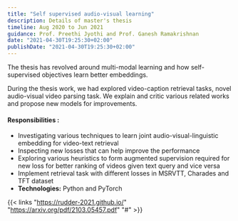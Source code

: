 ```yaml
---
title: "Self supervised audio-visual learning"
description: Details of master's thesis
timeline: Aug 2020 to Jun 2021
guidance: Prof. Preethi Jyothi and Prof. Ganesh Ramakrishnan
date: "2021-04-30T19:25:30+02:00"
publishDate: "2021-04-30T19:25:30+02:00"
---
```


The thesis has revolved around multi-modal learning and how self-supervised objectives learn better embeddings. 
<!--more-->
During the thesis work, we had explored video-caption retrieval tasks, novel audio-visual video parsing task. We explain and critic various related works and propose new models for improvements.

#### **Responsibilities :**

- Investigating various techniques to learn joint audio-visual-linguistic embedding for video-text retrieval
- Inspecting new losses that can help improve the performance
- Exploring various heuristics to form augmented supervision required for new loss for better ranking of videos given text query and vice versa
- Implement retrieval task with different losses in MSRVTT, Charades and TFT dataset
- **Technologies:** Python and PyTorch

{{< links "https://rudder-2021.github.io/" "https://arxiv.org/pdf/2103.05457.pdf" "#" >}}